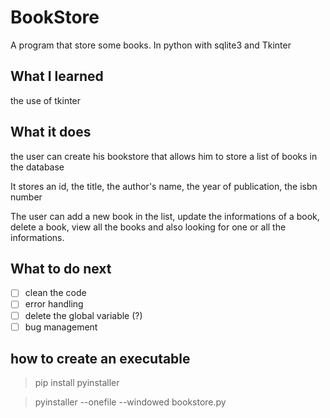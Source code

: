 # BookStore
A program that store some books. In python with sqlite3 and Tkinter

## What I learned
the use of tkinter

## What it does
the user can create his bookstore that allows him to store a list of books in the database

It stores an id, the title, the author's name, the year of publication, the isbn number

The user can add a new book in the list, update the informations of a book, delete a book, view all the books
and also looking for one or all the informations.

## What to do next
- [ ] clean the code
- [ ] error handling
- [ ] delete the global variable (?)
- [ ] bug management

## how to create an executable
>pip install pyinstaller

>pyinstaller --onefile --windowed bookstore.py
